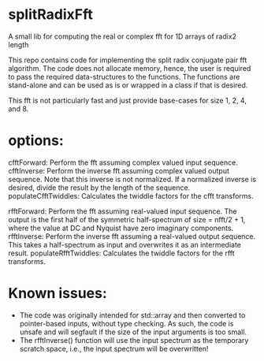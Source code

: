 # splitRadixFft
A small lib for computing the real or complex fft for 1D arrays of radix2 length

This repo contains code for implementing the split radix conjugate pair fft algorithm. The code does not allocate memory, hence, the user is required to pass the required data-structures to the functions. The functions are stand-alone and can be used as is or wrapped in a class if that is desired.

This fft is not particularly fast and just provide base-cases for size 1, 2, 4, and 8.

# options:
cfftForward: Perform the fft assuming complex valued input sequence.
cfftInverse: Perform the inverse fft assuming complex valued output sequence. Note that this inverse is not normalized. If a normalized inverse is desired, divide the result by the length of the sequence.
populateCfftTwiddles: Calculates the twiddle factors for the cfft transforms.

rfftForward: Perform the fft assuming real-valued input sequence. The output is the first half of the symmetric half-spectrum of size = nfft/2 + 1, where the value at DC and Nyquist have zero imaginary components.
rfftInverse: Perform the inverse fft assuming a real-valued output sequence. This takes a half-spectrum as input and overwrites it as an intermediate result.
populateRfftTwiddles: Calculates the twiddle factors for the rfft transforms.



# Known issues:
 - The code was originally intended for std::array and then converted to pointer-based inputs, without type checking. As such, the code is unsafe and will segfault if the size of the input arguments is too small.
 - The rfftInverse() function will use the input spectrum as the temporary scratch space, i.e., the input spectrum will be overwritten!

